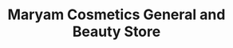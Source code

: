 ---
title: "Maryam Cosmetics General and Beauty Store"
url: /karachi/maryam-cosmetics-general-and-beauty-store/
shop: beauty
---